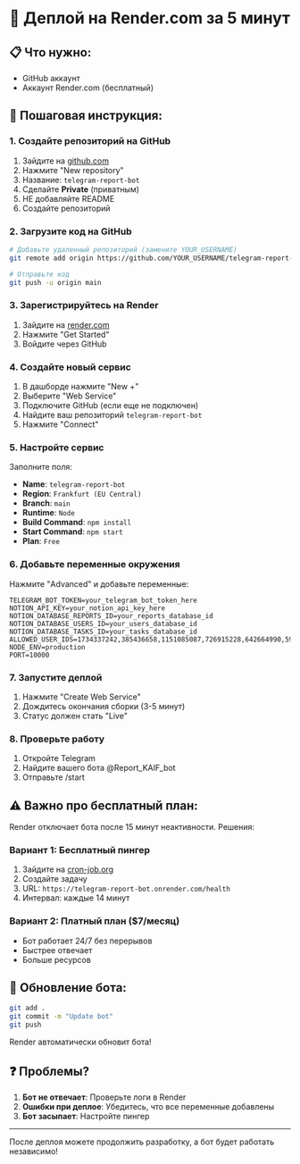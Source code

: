 # 🚀 Деплой на Render.com за 5 минут

## 📋 Что нужно:
- GitHub аккаунт
- Аккаунт Render.com (бесплатный)

## 📝 Пошаговая инструкция:

### 1. Создайте репозиторий на GitHub

1. Зайдите на [github.com](https://github.com)
2. Нажмите "New repository"
3. Название: `telegram-report-bot`
4. Сделайте **Private** (приватным)
5. НЕ добавляйте README
6. Создайте репозиторий

### 2. Загрузите код на GitHub

```bash
# Добавьте удаленный репозиторий (замените YOUR_USERNAME)
git remote add origin https://github.com/YOUR_USERNAME/telegram-report-bot.git

# Отправьте код
git push -u origin main
```

### 3. Зарегистрируйтесь на Render

1. Зайдите на [render.com](https://render.com)
2. Нажмите "Get Started"
3. Войдите через GitHub

### 4. Создайте новый сервис

1. В дашборде нажмите "New +"
2. Выберите "Web Service"
3. Подключите GitHub (если еще не подключен)
4. Найдите ваш репозиторий `telegram-report-bot`
5. Нажмите "Connect"

### 5. Настройте сервис

Заполните поля:
- **Name**: `telegram-report-bot`
- **Region**: `Frankfurt (EU Central)`
- **Branch**: `main`
- **Runtime**: `Node`
- **Build Command**: `npm install`
- **Start Command**: `npm start`
- **Plan**: `Free`

### 6. Добавьте переменные окружения

Нажмите "Advanced" и добавьте переменные:

```
TELEGRAM_BOT_TOKEN=your_telegram_bot_token_here
NOTION_API_KEY=your_notion_api_key_here
NOTION_DATABASE_REPORTS_ID=your_reports_database_id
NOTION_DATABASE_USERS_ID=your_users_database_id
NOTION_DATABASE_TASKS_ID=your_tasks_database_id
ALLOWED_USER_IDS=1734337242,385436658,1151085087,726915228,642664990,5937587032
NODE_ENV=production
PORT=10000
```

### 7. Запустите деплой

1. Нажмите "Create Web Service"
2. Дождитесь окончания сборки (3-5 минут)
3. Статус должен стать "Live"

### 8. Проверьте работу

1. Откройте Telegram
2. Найдите вашего бота @Report_KAIF_bot
3. Отправьте /start

## ⚠️ Важно про бесплатный план:

Render отключает бота после 15 минут неактивности. Решения:

### Вариант 1: Бесплатный пингер
1. Зайдите на [cron-job.org](https://cron-job.org)
2. Создайте задачу
3. URL: `https://telegram-report-bot.onrender.com/health`
4. Интервал: каждые 14 минут

### Вариант 2: Платный план ($7/месяц)
- Бот работает 24/7 без перерывов
- Быстрее отвечает
- Больше ресурсов

## 🔄 Обновление бота:

```bash
git add .
git commit -m "Update bot"
git push
```

Render автоматически обновит бота!

## ❓ Проблемы?

1. **Бот не отвечает**: Проверьте логи в Render
2. **Ошибки при деплое**: Убедитесь, что все переменные добавлены
3. **Бот засыпает**: Настройте пингер

---

После деплоя можете продолжить разработку, а бот будет работать независимо!